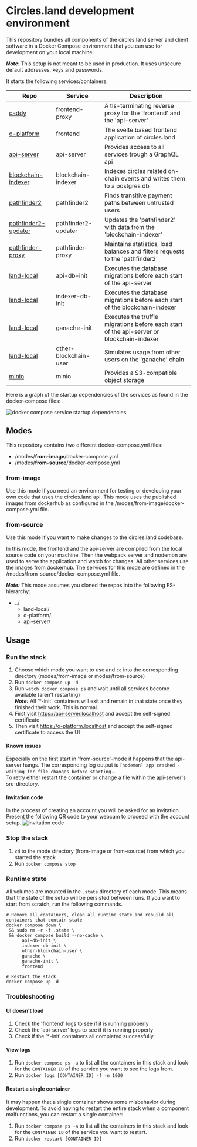 # Circles.land development environment
This repository bundles all components of the circles.land server and client software
in a Docker Compose environment that you can use for development on your local machine.

__*Note*__: This setup is not meant to be used in production.
It uses unsecure default addresses, keys and passwords.

It starts the following services/containers:

| Repo                                                                     | Service               | Description                                                                               |
|--------------------------------------------------------------------------|-----------------------|-------------------------------------------------------------------------------------------|
| [caddy](https://hub.docker.com/_/caddy)                                  | frontend-proxy        | A tls-terminating reverse proxy for the 'frontend' and the 'api-server'                   |
| [o-platform](https://github.com/CirclesUBI/o-platform)                   | frontend              | The svelte based frontend application of circles.land                                     |
| [api-server](https://github.com/CirclesUBI/api-server)                   | api-server            | Provides access to all services trough a GraphQL api                                      |
| [blockchain-indexer](https://github.com/CirclesUBI/blockchain-indexer)   | blockchain-indexer    | Indexes circles related on-chain events and writes them to a postgres db                  |
| [pathfinder2](https://github.com/CirclesUBI/pathfinder2)                 | pathfinder2           | Finds transitive payment paths between untrusted users                                    | 
| [pathfinder2-updater](https://github.com/CirclesUBI/pathfinder2-updater) | pathfinder2-updater   | Updates the 'pathfinder2' with data from the 'blockchain-indexer'                         | 
| [pathfinder-proxy](https://github.com/CirclesUBI/pathfinder-proxy)       | pathfinder-proxy      | Maintains statistics, load balances and filters requests to the 'pathfinder2'             |
| [land-local](https://github.com/CirclesUBI/land-local)                   | api-db-init           | Executes the database migrations before each start of the api-server                      |
| [land-local](https://github.com/CirclesUBI/land-local)                   | indexer-db-init       | Executes the database migrations before each start of the blockchain-indexer              |
| [land-local](https://github.com/CirclesUBI/land-local)                   | ganache-init          | Executes the truffle migrations before each start of the api-server or blockchain-indexer |
| [land-local](https://github.com/CirclesUBI/land-local)                   | other-blockchain-user | Simulates usage from other users on the 'ganache' chain                                   |
| [minio](https://hub.docker.com/r/minio/minio)                            | minio                 | Provides a S3-compatible object storage                                                   |

Here is a graph of the startup dependencies of the services as found in the docker-compose files:  

![docker compose service startup dependencies](docs/diagrams/out/startup-dependencies.png)

## Modes
This repository contains two different docker-compose.yml files:
* /modes/__from-image__/docker-compose.yml
* /modes/__from-source__/docker-compose.yml

### from-image
Use this mode if you need an environment for testing or developing your own code
that uses the circles.land api. This mode uses the published images from 
dockerhub as configured in the /modes/from-image/docker-compose.yml file.

### from-source
Use this mode if you want to make changes to the circles.land codebase.  

In this mode, the frontend and the api-server are compiled from the local source code on your machine.
Then the webpack server and nodemon are used to serve the application and watch for changes.
All other services use the images from dockerhub. The services for this mode are defined 
in the /modes/from-source/docker-compose.yml file.

___Note:___ This mode assumes you cloned the repos into the following FS-hierarchy:  
* ../
  * land-local/
  * o-platform/
  * api-server/

## Usage
### Run the stack
1. Choose which mode you want to use and `cd` into the corresponding directory (modes/from-image or modes/from-source)
2. Run `docker compose up -d`
3. Run `watch docker compose ps` and wait until all services become available (aren't restarting)  
   ___Note:___ All '*-init' containers will exit and remain in that state once they finished their work. This is normal.
4. First visit https://api-server.localhost and accept the self-signed certificate
5. Then visit https://o-platform.localhost and accept the self-signed certificate to access the UI

#### Known issues
Especially on the first start in 'from-source'-mode it happens that the api-server hangs.
The corresponding log output is `[nodemon] app crashed - waiting for file changes before starting.`.  
To retry either restart the container or change a file within the api-server's src-directory.

#### Invitation code
In the process of creating an account you will be asked for an invitation. 
Present the following QR code to your webcam to proceed with the account setup.
![invitation code](docs/local_invitation.png)

### Stop the stack
1. `cd` to the mode directory (from-image or from-source) from which you started the stack
2. Run `docker compose stop`

### Runtime state
All volumes are mounted in the `.state` directory of each mode. This means that the state of the setup
will be persisted between runs. If you want to start from scratch, run the following commands.
```shell
# Remove all containers, clean all runtime state and rebuild all containers that contain state
docker compose down \
 && sudo rm -r -f .state \
 && docker compose build --no-cache \
      api-db-init \
      indexer-db-init \
      other-blockchain-user \
      ganache \
      ganache-init \
      frontend
      
# Restart the stack
docker compose up -d
```

### Troubleshooting
#### UI doesn't load
1. Check the 'frontend' logs to see if it is running properly
2. Check the 'api-server' logs to see if it is running properly
3. Check if the '*-init' containers all completed successfully

#### View logs
1. Run `docker compose ps -a` to list all the containers in this stack and look for the 
   `CONTAINER ID` of the service you want to see the logs from.
2. Run `docker logs [CONTAINER ID] -f -n 1000`

#### Restart a single container
It may happen that a single container shows some misbehavior during development. 
To avoid having to restart the entire stack when a component malfunctions, you can restart 
a single container:
1. Run `docker compose ps -a` to list all the containers in this stack and look for the
   `CONTAINER ID` of the service you want to restart.
2. Run `docker restart [CONTAINER ID]`
